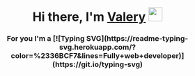 <h1 align="center">Hi there, I'm <a href="https://daniilshat.ru/" target="_blank">Valery</a> 
<img src="https://github.com/blackcater/blackcater/raw/main/images/Hi.gif" height="32"/></h1>
<h3 align="center">For you I'm a [![Typing SVG](https://readme-typing-svg.herokuapp.com/?color=%2336BCF7&lines=Fully+web+developer)](https://git.io/typing-svg)
</h3>

